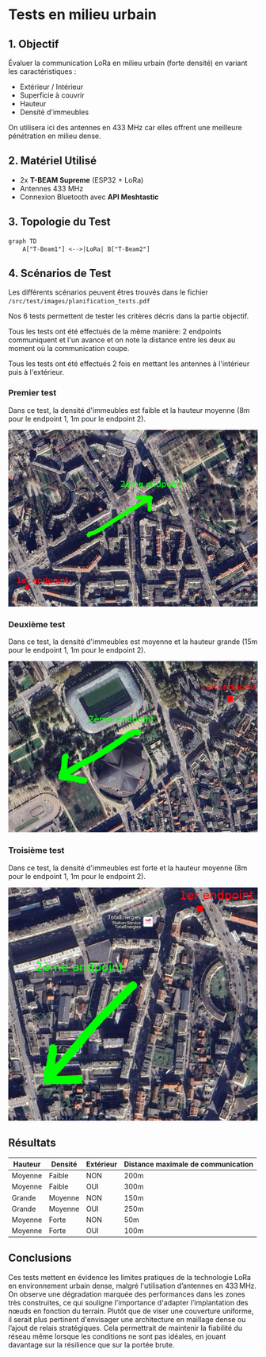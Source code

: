 # Tests en milieu urbain

## 1. Objectif
Évaluer la communication LoRa en milieu urbain (forte densité) en variant les caractéristiques :
- Extérieur / Intérieur
- Superficie à couvrir
- Hauteur
- Densité d'immeubles

On utilisera ici des antennes en 433 MHz car elles offrent une meilleure pénétration en milieu dense.


## 2. Matériel Utilisé
- 2x **T-BEAM Supreme** (ESP32 + LoRa)
- Antennes 433 MHz
- Connexion Bluetooth avec **API Meshtastic**

## 3. Topologie du Test
```mermaid
graph TD
    A["T-Beam1"] <-->|LoRa| B["T-Beam2"]
```

## 4. Scénarios de Test  
Les différents scénarios peuvent êtres trouvés dans le fichier `/src/test/images/planification_tests.pdf`

Nos 6 tests permettent de tester les critères décris dans la partie objectif.

Tous les tests ont été effectués de la même manière: 2 endpoints communiquent et l'un avance et on note la distance entre les deux au moment où la communication coupe.

Tous les tests ont été effectués 2 fois en mettant les antennes à l'intérieur puis à l'extérieur.


### Premier test
Dans ce test, la densité d'immeubles est faible et la hauteur moyenne (8m pour le endpoint 1, 1m pour le endpoint 2).

<img src=images/1er_test.png>

### Deuxième test
Dans ce test, la densité d'immeubles est moyenne et la hauteur grande (15m pour le endpoint 1, 1m pour le endpoint 2).

<img src=images/2eme_test.png>

### Troisième test
Dans ce test, la densité d'immeubles est forte et la hauteur moyenne (8m pour le endpoint 1, 1m pour le endpoint 2).

<img src=images/3eme_test.png>

## Résultats

|Hauteur|Densité|Extérieur|Distance maximale de communication|
|-|-|-|-|
|Moyenne|Faible|NON|200m|
|Moyenne|Faible|OUI|300m|
|Grande|Moyenne|NON|150m|
|Grande|Moyenne|OUI|250m|
|Moyenne|Forte|NON|50m|
|Moyenne|Forte|OUI|100m|

## Conclusions

Ces tests mettent en évidence les limites pratiques de la technologie LoRa en environnement urbain dense, malgré l'utilisation d’antennes en 433 MHz. On observe une dégradation marquée des performances dans les zones très construites, ce qui souligne l'importance d'adapter l’implantation des nœuds en fonction du terrain. Plutôt que de viser une couverture uniforme, il serait plus pertinent d'envisager une architecture en maillage dense ou l’ajout de relais stratégiques. Cela permettrait de maintenir la fiabilité du réseau même lorsque les conditions ne sont pas idéales, en jouant davantage sur la résilience que sur la portée brute.
